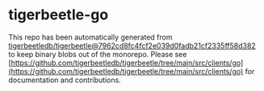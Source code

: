 # tigerbeetle-go
This repo has been automatically generated from [tigerbeetledb/tigerbeetle@7962cd8fc4fcf2e039d0fadb21cf2335ff58d382](https://github.com/tigerbeetledb/tigerbeetle/commit/7962cd8fc4fcf2e039d0fadb21cf2335ff58d382) to keep binary blobs out of the monorepo. Please see [https://github.com/tigerbeetledb/tigerbeetle/tree/main/src/clients/go](https://github.com/tigerbeetledb/tigerbeetle/tree/main/src/clients/go) for documentation and contributions.
